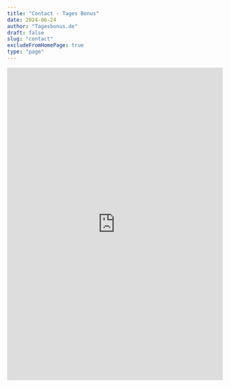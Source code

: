 ```yaml
---
title: "Contact - Tages Bonus"
date: 2024-06-24
author: "Tagesbonus.de"
draft: false
slug: "contact"
excludeFromHomePage: true
type: "page"
---
```


<iframe frameborder="0" height="729" marginheight="0" marginwidth="0" src="https://docs.google.com/forms/d/e/1FAIpQLScZKCGkZKbRaa3M6EK6EyUPvO3v2J1jJ2enSkX_ViymIVDb6Q/viewform?embedded=true" width="100%">Loading…</iframe>